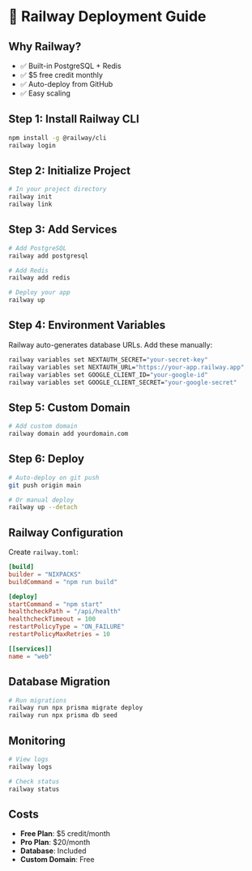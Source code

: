 # 🔷 Railway Deployment Guide

## Why Railway?
- ✅ Built-in PostgreSQL + Redis
- ✅ $5 free credit monthly
- ✅ Auto-deploy from GitHub
- ✅ Easy scaling

## Step 1: Install Railway CLI

```bash
npm install -g @railway/cli
railway login
```

## Step 2: Initialize Project

```bash
# In your project directory
railway init
railway link
```

## Step 3: Add Services

```bash
# Add PostgreSQL
railway add postgresql

# Add Redis
railway add redis

# Deploy your app
railway up
```

## Step 4: Environment Variables

Railway auto-generates database URLs. Add these manually:

```bash
railway variables set NEXTAUTH_SECRET="your-secret-key"
railway variables set NEXTAUTH_URL="https://your-app.railway.app"
railway variables set GOOGLE_CLIENT_ID="your-google-id"
railway variables set GOOGLE_CLIENT_SECRET="your-google-secret"
```

## Step 5: Custom Domain

```bash
# Add custom domain
railway domain add yourdomain.com
```

## Step 6: Deploy

```bash
# Auto-deploy on git push
git push origin main

# Or manual deploy
railway up --detach
```

## Railway Configuration

Create `railway.toml`:
```toml
[build]
builder = "NIXPACKS"
buildCommand = "npm run build"

[deploy]
startCommand = "npm start"
healthcheckPath = "/api/health"
healthcheckTimeout = 100
restartPolicyType = "ON_FAILURE"
restartPolicyMaxRetries = 10

[[services]]
name = "web"
```

## Database Migration

```bash
# Run migrations
railway run npx prisma migrate deploy
railway run npx prisma db seed
```

## Monitoring

```bash
# View logs
railway logs

# Check status
railway status
```

## Costs

- **Free Plan**: $5 credit/month
- **Pro Plan**: $20/month
- **Database**: Included
- **Custom Domain**: Free
